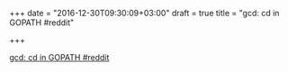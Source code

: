 +++
date = "2016-12-30T09:30:09+03:00"
draft = true
title = "gcd: cd in GOPATH  #reddit"

+++

<p><a href="https://t.co/6WJBZeA1rQ">gcd: cd in GOPATH  #reddit</a></p>
